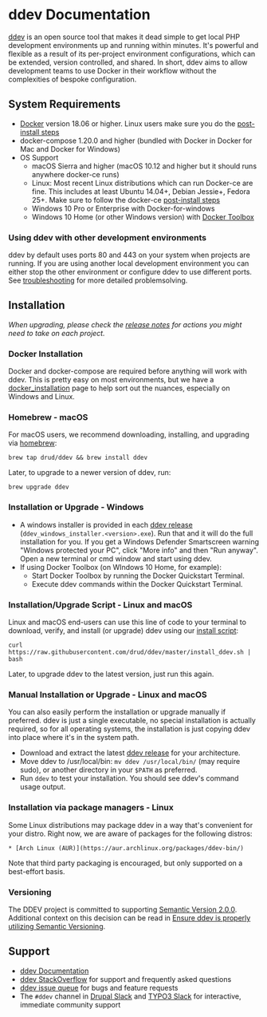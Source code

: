 <h1>ddev Documentation</h1>

[ddev](https://github.com/drud/ddev) is an open source tool that makes it dead simple to get local PHP development environments up and running within minutes. It's powerful and flexible as a result of its per-project environment configurations, which can be extended, version controlled, and shared. In short, ddev aims to allow development teams to use Docker in their workflow without the complexities of bespoke configuration.



## System Requirements

- [Docker](https://www.docker.com/community-edition) version 18.06 or higher. Linux users make sure you do the [post-install steps](https://docs.docker.com/install/linux/linux-postinstall/#manage-docker-as-a-non-root-user)
- docker-compose 1.20.0 and higher (bundled with Docker in Docker for Mac and Docker for Windows)
- OS Support
  - macOS Sierra and higher (macOS 10.12 and higher but it should runs anywhere docker-ce runs)
  - Linux: Most recent Linux distributions which can run Docker-ce are fine. This includes at least Ubuntu 14.04+, Debian Jessie+, Fedora 25+. Make sure to follow the docker-ce [post-install steps](https://docs.docker.com/install/linux/linux-postinstall/#manage-docker-as-a-non-root-user)
  - Windows 10 Pro or Enterprise with Docker-for-windows
  - Windows 10 Home (or other Windows version) with [Docker Toolbox](https://docs.docker.com/toolbox/toolbox_install_windows/)


### Using ddev with other development environments
ddev by default uses ports 80 and 443 on your system when projects are running. If you are using another local development environment you can either stop the other environment or configure ddev to use different ports. See [troubleshooting](https://ddev.readthedocs.io/en/latest/users/troubleshooting/#webserver-ports-are-already-occupied-by-another-webserver) for more detailed problemsolving.

## Installation

_When upgrading, please check the [release notes](https://github.com/drud/ddev/releases) for actions you might need to take on each project._

### Docker Installation

Docker and docker-compose are required before anything will work with ddev. This is pretty easy on most environments, but we have a [docker_installation](users/docker_installation.md) page to help sort out the nuances, especially on Windows and Linux.

### Homebrew - macOS

For macOS users, we recommend downloading, installing, and upgrading via [homebrew](https://brew.sh/):
```
brew tap drud/ddev && brew install ddev
```
Later, to upgrade to a newer version of ddev, run:
```
brew upgrade ddev
```

### Installation or Upgrade - Windows

- A windows installer is provided in each [ddev release](https://github.com/drud/ddev/releases) (`ddev_windows_installer.<version>.exe`). Run that and it will do the full installation for you. If you get a Windows Defender Smartscreen warning "Windows protected your PC", click "More info" and then "Run anyway". Open a new terminal or cmd window and start using ddev.
- If using Docker Toolbox (on WIndows 10 Home, for example):
    * Start Docker Toolbox by running the Docker Quickstart Terminal.
    * Execute ddev commands within the Docker Quickstart Terminal.

### Installation/Upgrade Script - Linux and macOS

Linux and macOS end-users can use this line of code to your terminal to download, verify, and install (or upgrade) ddev using our [install script](https://github.com/drud/ddev/blob/master/install_ddev.sh):

```
curl https://raw.githubusercontent.com/drud/ddev/master/install_ddev.sh | bash
```

Later, to upgrade ddev to the latest version, just run this again.

### Manual Installation or Upgrade - Linux and macOS

You can also easily perform the installation or upgrade manually if preferred. ddev is just a single executable, no special installation is actually required, so for all operating systems, the installation is just copying ddev into place where it's in the system path.

- Download and extract the latest [ddev release](https://github.com/drud/ddev/releases) for your architecture.
- Move ddev to /usr/local/bin: `mv ddev /usr/local/bin/` (may require sudo), or another directory in your `$PATH` as preferred.
- Run `ddev` to test your installation. You should see ddev's command usage output.

### Installation via package managers - Linux

Some Linux distributions may package ddev in a way that's convenient for your distro. Right now, we are aware of packages for the following distros:

	* [Arch Linux (AUR)](https://aur.archlinux.org/packages/ddev-bin/)

Note that third party packaging is encouraged, but only supported on a best-effort basis.

### Versioning

The DDEV project is committed to supporting [Semantic Version 2.0.0](https://semver.org/). Additional context on this decision can be read in [Ensure ddev is properly utilizing Semantic Versioning](https://github.com/drud/ddev/issues/352).

## Support

- [ddev Documentation](https://ddev.readthedocs.io)
- [ddev StackOverflow](https://stackoverflow.com/questions/tagged/ddev) for support and frequently asked questions
- [ddev issue queue](https://github.com/drud/ddev/issues) for bugs and feature requests
- The `#ddev` channel in [Drupal Slack](https://drupal.slack.com/messages/C5TQRQZRR) and [TYPO3 Slack](https://typo3.slack.com/messages/C8TRNQ601) for interactive, immediate community support
